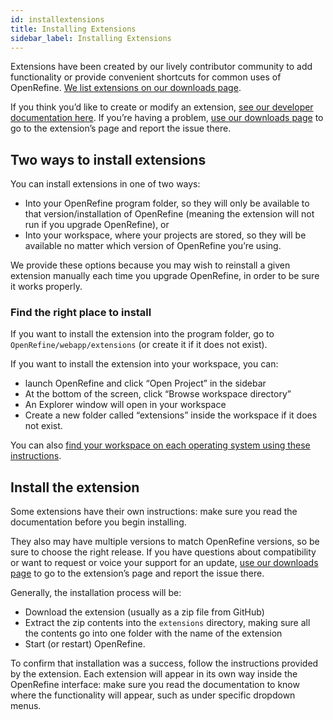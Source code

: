 ```yaml
---
id: installextensions
title: Installing Extensions
sidebar_label: Installing Extensions
---
```



Extensions have been created by our lively contributor community to add functionality or provide convenient shortcuts for common uses of OpenRefine. [We list extensions on our downloads page](https://openrefine.org/download.html). 

If you think you’d like to create or modify an extension, [see our developer documentation here](https://github.com/OpenRefine/OpenRefine/wiki/Documentation-For-Developers). If you’re having a problem, [use our downloads page](https://openrefine.org/download.html) to go to the extension’s page and report the issue there.


## Two ways to install extensions

You can install extensions in one of two ways:



*   Into your OpenRefine program folder, so they will only be available to that version/installation of OpenRefine (meaning the extension will not run if you upgrade OpenRefine), or 
*   Into your workspace, where your projects are stored, so they will be available no matter which version of OpenRefine you’re using.

We provide these options because you may wish to reinstall a given extension manually each time you upgrade OpenRefine, in order to be sure it works properly. 


### Find the right place to install

If you want to install the extension into the program folder, go to `OpenRefine/webapp/extensions` (or create it if it does not exist). 

If you want to install the extension into your workspace, you can:



*   launch OpenRefine and click “Open Project” in the sidebar 
*   At the bottom of the screen, click “Browse workspace directory” 
*   An Explorer window will open in your workspace
*   Create a new folder called “extensions” inside the workspace if it does not exist.

You can also [find your workspace on each operating system using these instructions](user_data.md).  


## Install the extension

Some extensions have their own instructions: make sure you read the documentation before you begin installing. 

They also may have multiple versions to match OpenRefine versions, so be sure to choose the right release. If you have questions about compatibility or want to request or voice your support for an update, [use our downloads page](https://openrefine.org/download.html) to go to the extension’s page and report the issue there.

Generally, the installation process will be:



*   Download the extension (usually as a zip file from GitHub)
*   Extract the zip contents into the `extensions` directory, making sure all the contents go into one folder with the name of the extension
*   Start (or restart) OpenRefine.

To confirm that installation was a success, follow the instructions provided by the extension. Each extension will appear in its own way inside the OpenRefine interface: make sure you read the documentation to know where the functionality will appear, such as under specific dropdown menus. 
